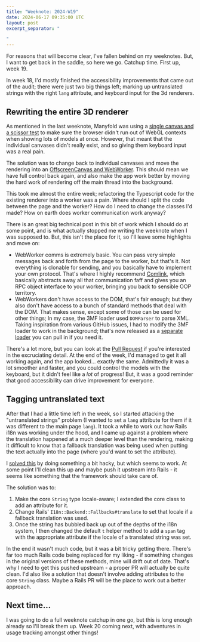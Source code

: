 ```yaml
---
title: "Weeknote: 2024-W19"
date: 2024-06-17 09:35:00 UTC
layout: post
excerpt_separator: "

"
---
```

For reasons that will become clear, I've fallen behind on my weeknotes. But, I want to get back in the saddle, so here we go. Catchup time. First up, week 19.

In week 18, I'd mostly finished the accessibility improvements that came out of the audit; there were just two big things left; marking up untranslated strings with the right `lang` attribute, and keyboard input for the 3d renderers.

## Rewriting the entire 3D renderer

As mentioned in the last weeknote, Manyfold was using a [single canvas and a scissor test](https://threejs.org/manual/#en/multiple-scenes) to make sure the browser didn't run out of WebGL contexts when showing lots of models at once. However, that meant that the individual canvases didn't really exist, and so giving them keyboard input was a real pain.

The solution was to change back to individual canvases and move the rendering into an [OffscreenCanvas and WebWorker](https://threejs.org/manual/#en/offscreencanvas). This should mean we have full control back again, and also make the app work better by moving the hard work of rendering off the main thread into the background.

This took me almost the entire week; refactoring the Typescript code for the existing renderer into a worker was a pain. Where should I split the code between the page and the worker? How do I need to change the classes I'd made? How on earth does worker communication work anyway?

There is an great big technical post in this bit of work which I should do at some point, and is what actually stopped me writing the weeknote when I was supposed to. But, this isn't the place for it, so I'll leave some highlights and move on:

 * WebWorker comms is extremely basic. You can pass very simple messages back and forth from the page to the worker, but that's it. Not everything is clonable for sending, and you basically have to implement your own protocol. That's where I highly recommend [Comlink](https://github.com/GoogleChromeLabs/comlink?tab=readme-ov-file), which basically abstracts away all that communication faff and gives you an RPC object interface to your worker, bringing you back to sensible OOP territory.
 * WebWorkers don't have access to the DOM, that's fair enough; but they also don't have access to a bunch of standard methods that deal with the DOM. That makes sense, except some of those can be used for other things; In my case, the 3MF loader used `DOMParser` to parse XML. Taking inspiration from various GitHub issues, I had to modify the 3MF loader to work in the background; that's now released as a [separate loader](https://github.com/manyfold3d/threejs-webworker-3mf-loader) you can pull in if you need it.

There's a lot more, but you can look at the [Pull Request](https://github.com/manyfold3d/manyfold/pull/2152) if you're interested in the excruciating detail. At the end of the week, I'd managed to get it all working again, and the app looked... exactly the same. Admittedly it was a lot smoother and faster, and you could control the models with the keyboard, but it didn't feel like a *lot* of progress! But, it was a good reminder that good accessibility can drive improvement for everyone.

## Tagging untranslated text

After that I had a little time left in the week, so I started attacking the "untranslated strings" problem (I wanted to set a `lang` attribute for them if it was different to the main page `lang`). It took a while to work out how Rails i18n was working under the hood, and I came up against a problem where the translation happened at a much deeper level than the rendering, making it difficult to know that a fallback translation was being used when putting the text actually into the page (where you'd want to set the attribute).

I [solved this](https://github.com/manyfold3d/manyfold/pull/2162) by doing something a bit hacky, but which seems to work. At some point I'll clean this up and maybe push it upstream into Rails - it seems like something that the framework should take care of.

The solution was to:

1. Make the core `String` type locale-aware; I extended the core class to add an attribute for it.
2. Change Rails' `I18n::Backend::Fallbacks#translate` to set that locale if a fallback translation was used.
3. Once the string has bubbled back up out of the depths of the i18n system, I then changed the default `t` helper method to add a `span` tag with the appropriate attribute if the locale of a translated string was set.

In the end it wasn't much code, but it was a bit tricky getting there. There's far too much Rails code being replaced for my liking - if something changes in the original versions of these methods, mine will drift out of date. That's why I need to get this pushed upstream - a proper PR will actually be quite clean. I'd also like a solution that doesn't involve adding attributes to the core `String` class. Maybe a Rails PR will be the place to work out a better approach.

## Next time...

I was going to do a full weeknote catchup in one go, but this is long enough already so I'll break them up. Week 20 coming next, with adventures in usage tracking amongst other things!
